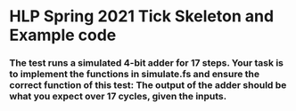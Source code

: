 # HLP Spring 2021 Tick Skeleton and Example code

### The test runs a simulated 4-bit adder for 17 steps. Your task is to implement the functions in simulate.fs and ensure the correct function of this test: The output of the adder should be what you expect over 17 cycles, given the inputs.

